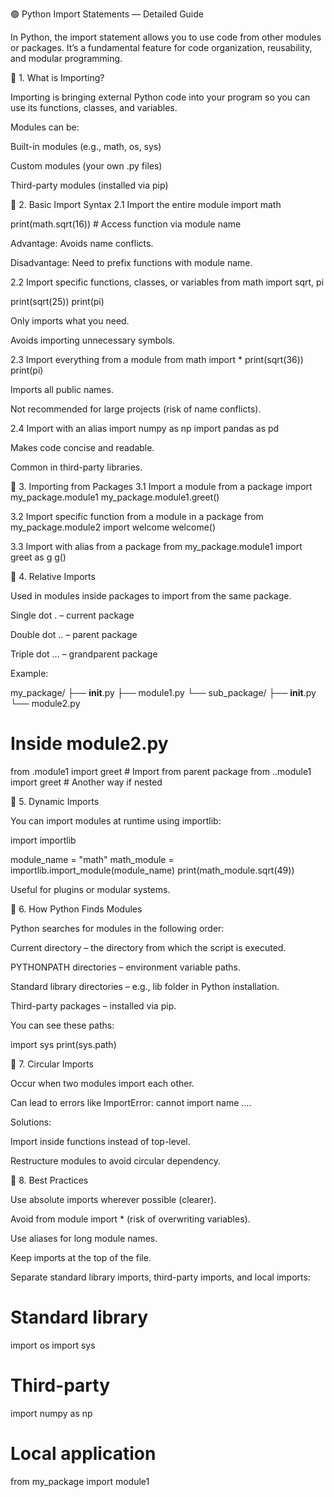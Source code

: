 🟢 Python Import Statements — Detailed Guide

In Python, the import statement allows you to use code from other modules or packages. It’s a fundamental feature for code organization, reusability, and modular programming.

🔹 1. What is Importing?

Importing is bringing external Python code into your program so you can use its functions, classes, and variables.

Modules can be:

Built-in modules (e.g., math, os, sys)

Custom modules (your own .py files)

Third-party modules (installed via pip)

🔹 2. Basic Import Syntax
2.1 Import the entire module
import math

print(math.sqrt(16))  # Access function via module name


Advantage: Avoids name conflicts.

Disadvantage: Need to prefix functions with module name.

2.2 Import specific functions, classes, or variables
from math import sqrt, pi

print(sqrt(25))
print(pi)


Only imports what you need.

Avoids importing unnecessary symbols.

2.3 Import everything from a module
from math import *
print(sqrt(36))
print(pi)


Imports all public names.

Not recommended for large projects (risk of name conflicts).

2.4 Import with an alias
import numpy as np
import pandas as pd


Makes code concise and readable.

Common in third-party libraries.

🔹 3. Importing from Packages
3.1 Import a module from a package
import my_package.module1
my_package.module1.greet()

3.2 Import specific function from a module in a package
from my_package.module2 import welcome
welcome()

3.3 Import with alias from a package
from my_package.module1 import greet as g
g()

🔹 4. Relative Imports

Used in modules inside packages to import from the same package.

Single dot . – current package

Double dot .. – parent package

Triple dot ... – grandparent package

Example:

my_package/
├── __init__.py
├── module1.py
└── sub_package/
    ├── __init__.py
    └── module2.py

# Inside module2.py
from .module1 import greet        # Import from parent package
from ..module1 import greet       # Another way if nested

🔹 5. Dynamic Imports

You can import modules at runtime using importlib:

import importlib

module_name = "math"
math_module = importlib.import_module(module_name)
print(math_module.sqrt(49))


Useful for plugins or modular systems.

🔹 6. How Python Finds Modules

Python searches for modules in the following order:

Current directory – the directory from which the script is executed.

PYTHONPATH directories – environment variable paths.

Standard library directories – e.g., lib folder in Python installation.

Third-party packages – installed via pip.

You can see these paths:

import sys
print(sys.path)

🔹 7. Circular Imports

Occur when two modules import each other.

Can lead to errors like ImportError: cannot import name ....

Solutions:

Import inside functions instead of top-level.

Restructure modules to avoid circular dependency.

🔹 8. Best Practices

Use absolute imports wherever possible (clearer).

Avoid from module import * (risk of overwriting variables).

Use aliases for long module names.

Keep imports at the top of the file.

Separate standard library imports, third-party imports, and local imports:

# Standard library
import os
import sys

# Third-party
import numpy as np

# Local application
from my_package import module1